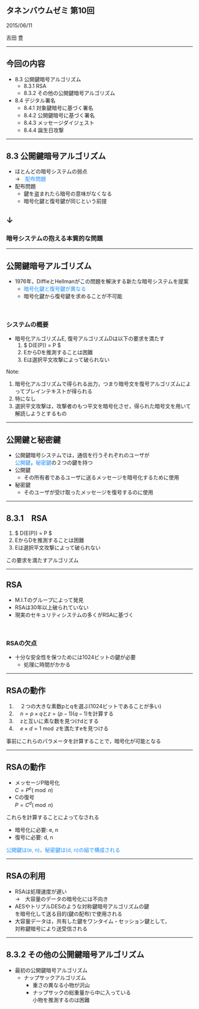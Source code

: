 ## タネンバウムゼミ 第10回

2015/06/11  

吉田 豊 


<style type="text/css">
	.reveal table {
		font-size: 80%;
	}
</style>

<style type="text/css">
.reveal section img {
  margin: 15px 0px;
  border: 0px;
  box-shadow: 0 0 0px rgba(0, 0, 0, 0);
}
</style>


---
## 今回の内容
- 8.3 公開鍵暗号アルゴリズム
	- 8.3.1 RSA
	- 8.3.2 その他の公開鍵暗号アルゴリズム
- 8.4 デジタル署名
	- 8.4.1 対象鍵暗号に基づく署名
	- 8.4.2 公開鍵暗号に基づく署名
	- 8.4.3 メッセージダイジェスト
	- 8.4.4 誕生日攻撃

---
## 8.3 公開鍵暗号アルゴリズム
- ほとんどの暗号システムの弱点  
	→　<span style="color: #1b91ff">配布問題</span>
- 配布問題<!-- .element: class="fragment" data-fragment-index="1" -->
	- 鍵を盗まれたら暗号の意味がなくなる
	- 暗号化鍵と復号鍵が同じという前提

## ↓<!-- .element: class="fragment" data-fragment-index="2" -->

### 暗号システムの抱える本質的な問題<!-- .element: class="fragment" data-fragment-index="2" -->

---
## 公開鍵暗号アルゴリズム
- 1976年，DiffieとHellmanがこの問題を解決する新たな暗号システムを提案
	- <span style="color: #1b91ff">暗号化鍵と復号鍵が異なる</span>
	- 暗号化鍵から復号鍵を求めることが不可能

<br>

### システムの概要<!-- .element: style="width:700px; margin-right: auto" -->

- 暗号化アルゴリズムE, 復号アルゴリズムDは以下の要求を満たす
	1. $ D(E(P)) = P $
	2. EからDを推測することは困難
	3. Eは選択平文攻撃によって破られない

Note:
1. 暗号化アルゴリズムで得られる出力，つまり暗号文を復号アルゴリズムによってプレインテキストが得られる
2. 特になし
3. 選択平文攻撃は，攻撃者のもつ平文を暗号化させ，得られた暗号文を用いて解読しようとするもの

---
## 公開鍵と秘密鍵
- 公開鍵暗号システムでは，通信を行うそれぞれのユーザが  
<span style="color: #1b91ff">公開鍵</span>，<span style="color: #1b91ff">秘密鍵</span>の２つの鍵を持つ
- 公開鍵
	- その所有者であるユーザに送るメッセージを暗号化するために使用
- 秘密鍵
	- そのユーザが受け取ったメッセージを復号するのに使用

---
## 8.3.1　RSA

1. $ D(E(P)) = P $
2. EからDを推測することは困難
3. Eは選択平文攻撃によって破られない

この要求を満たすアルゴリズム

---
## RSA
- M.I.Tのグループによって発見
- RSAは30年以上破られていない
- 現実のセキュリティシステムの多くがRSAに基づく

<br>

### RSAの欠点<!-- .element: style="width:700px; margin-right: auto" -->
- 十分な安全性を保つためには1024ビットの鍵が必要
	- 処理に時間がかかる

---
## RSAの動作
1. 　２つの大きな素数pとqを選ぶ(1024ビットであることが多い)
2. 　$n = p \times q$と$z = (p - 1)(q - 1)$を計算する
3. 　zと互いに素な数を見つけdとする
4. 　$e \times d = 1 \bmod z$を満たすeを見つける

事前にこれらのパラメータを計算することで，暗号化が可能となる

---
## RSAの動作

- メッセージP暗号化  
	$C = P^e(\bmod n)$  
- Cの復号  
	$P = C^d(\bmod n)$

これらを計算することによってなされる

- 暗号化に必要: e, n
- 復号に必要: d, n

<span style="color: #1b91ff">公開鍵は(e, n)，秘密鍵は(d, n)の組で構成される</span><!-- .element: class="fragment"-->

---
## RSAの利用
- RSAは処理速度が遅い  
	→　大容量のデータの暗号化には不向き
- AESやトリプルDESのような対称鍵暗号アルゴリズムの鍵  
を暗号化して送る目的(鍵の配布)で使用される
- 大容量データは，共有した鍵をワンタイム・セッション鍵として，  
対称鍵暗号により送受信される

---
## 8.3.2 その他の公開鍵暗号アルゴリズム
- 最初の公開鍵暗号アルゴリズム
	- ナップサックアルゴリズム
		- 重さの異なる小物が沢山
		- ナップサックの総重量から中に入っている  
		小物を推測するのは困難

